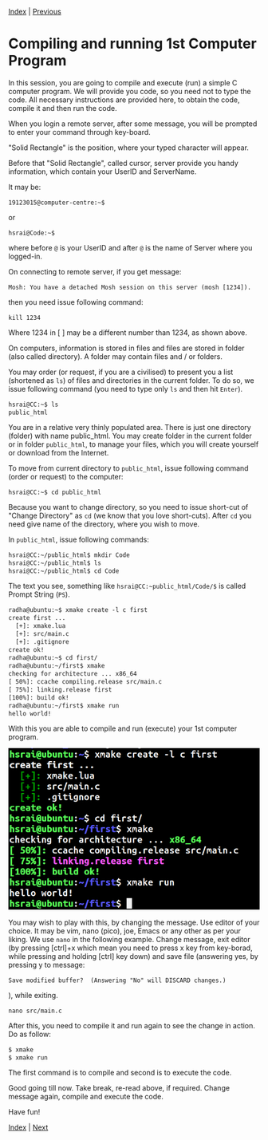 [Index](../Lab.md) | [Previous](Connect_to_remote_server.md)

# Compiling and running 1st Computer Program

In this session, you are going to compile and execute (run) a simple C
computer program. We will provide you code, so you need not to type the
code. All necessary instructions are provided here, to obtain the code,
compile it and then run the code.

When you login a remote server, after some message, you will be prompted to
enter your command through key-board.

"Solid Rectangle" is the position, where your typed character will appear.

Before that "Solid Rectangle", called cursor, server provide you handy
information, which contain your UserID and ServerName.

It may be:

	19123015@computer-centre:~$ 

or

	hsrai@Code:~$

where before `@` is your UserID and after `@` is the name of Server where
you logged-in.

On connecting to remote server, if you get message:

	Mosh: You have a detached Mosh session on this server (mosh [1234]).

then you need issue following command:

	kill 1234

Where 1234 in [ ] may be a different number than 1234, as shown above.    

On computers, information is stored in files and files are stored in folder
(also called directory). A folder may contain files and / or folders.

You may order (or request, if you are a civilised) to present you a list
(shortened as `ls`) of files and directories in the current folder.  To
do so, we issue following command (you need to type only `ls` and then hit
`Enter`).

	hsrai@CC:~$ ls
	public_html

You are in a relative very thinly populated area.  There is just one
directory (folder) with name public_html.  You may create folder in the
current folder or in folder `public_html`, to manage your files, which you
will create yourself or download from the Internet.

To move from current directory to `public_html`, issue following command
(order or request) to the computer:

	hsrai@CC:~$ cd public_html

Because you want to change directory, so you need to issue short-cut of
"Change Directory" as `cd` (we know that you love short-cuts).  After `cd`
you need give name of the directory, where you wish to move.

In `public_html`, issue following commands:

	hsrai@CC:~/public_html$ mkdir Code
	hsrai@CC:~/public_html$ ls
	hsrai@CC:~/public_html$ cd Code

The text you see, something like `hsrai@CC:~public_html/Code/$` is called
Prompt String (`PS`).

	radha@ubuntu:~$ xmake create -l c first
	create first ...
	  [+]: xmake.lua
	  [+]: src/main.c
	  [+]: .gitignore
	create ok!
	radha@ubuntu:~$ cd first/
	radha@ubuntu:~/first$ xmake
	checking for architecture ... x86_64
	[ 50%]: ccache compiling.release src/main.c
	[ 75%]: linking.release first
	[100%]: build ok!
	radha@ubuntu:~/first$ xmake run
	hello world!

With this you are able to compile and run (execute) your 1st computer
program.

![xmake 1st code](img/xmake1p.png)

You may wish to play with this, by changing the message. Use editor of your
choice. It may be vim, nano (pico), joe, Emacs or any other as per your
liking. We use `nano` in the following example. Change message, exit editor
(by pressing [ctrl]+x which mean you need to press x key from key-borad,
while pressing and holding [ctrl] key down) and save file (answering yes, by
pressing y to message:

	Save modified buffer?  (Answering "No" will DISCARD changes.)

), while exiting. 

	nano src/main.c
	
After this, you need to compile it and run again to see the change in
action. Do as follow:

	$ xmake
	$ xmake run

The first command is to compile and second is to execute the code.

Good going till now. Take break, re-read above, if required. Change message
again, compile and execute the code.

Have fun!

[Index](../Lab.md) | [Next](Compiling_and_running_program_by_amending_messages.md)
